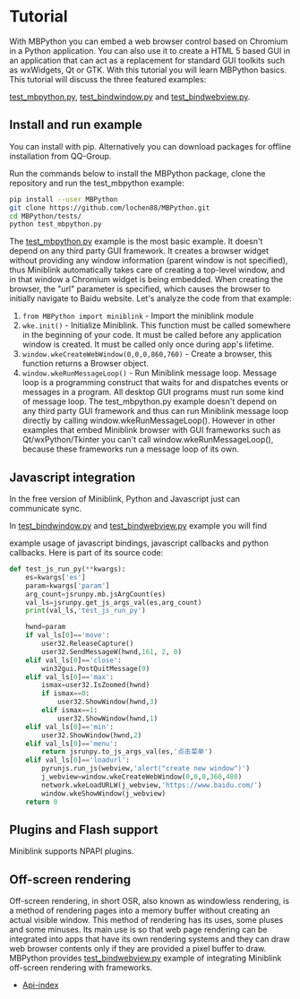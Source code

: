 # Tutorial
With MBPython you can embed a web browser control based
on Chromium in a Python application. You can also use it to
create a HTML 5 based GUI in an application that can act as
a replacement for standard GUI toolkits such as wxWidgets,
Qt or GTK. With this tutorial you will learn MBPython
basics. This tutorial will discuss the three featured examples:

[test_mbpython.py](../tests/test_mbpython.py),
[test_bindwindow.py](../tests/test_bindwindow.py)
and [test_bindwebview.py](../tests/test_bindwebview.py).

## Install and run example

You can install with pip. Alternatively you can download packages for offline installation from QQ-Group.

Run the commands below to install the MBPython package, clone
the repository and run the test_mbpython example:

```bash
pip install --user MBPython
git clone https://github.com/lochen88/MBPython.git
cd MBPython/tests/
python test_mbpython.py
```

The [test_mbpython.py](../tests/test_mbpython.py) example is the
most basic example. It doesn't depend on any third party GUI framework.
It creates a browser widget without providing any window information
(parent window is not specified), thus Miniblink automatically takes care of
creating a top-level window, and in that window a Chromium widget
is being embedded. When creating the browser, the "url" parameter is
specified, which causes the browser to initially navigate to Baidu website. Let's analyze the code from that example:

1. `from MBPython import miniblink` - Import the miniblink module
2. `wke.init()` - Initialize Miniblink. This function must be called
   somewhere in the beginning of your code. It must be called before
   any application window is created. It must be called only once
   during app's lifetime.
3. `window.wkeCreateWebWindow(0,0,0,860,760)` - Create
   a browser, this function returns a Browser object.
4. `window.wkeRunMessageLoop()` - Run Miniblink message loop. Message loop is a programming construct that waits for and
dispatches events or messages in a program. All desktop GUI
programs must run some kind of message loop. The test_mbpython.py
example doesn't depend on any third party GUI framework and thus
can run Miniblink message loop directly by calling window.wkeRunMessageLoop().
However in other examples that embed Miniblink browser with GUI frameworks
such as Qt/wxPython/Tkinter you can't call window.wkeRunMessageLoop(), because
these frameworks run a message loop of its own.

## Javascript integration
In the free version of Miniblink, Python and Javascript just can communicate sync.

In [test_bindwindow.py](../tests/test_bindwindow.py) and  [test_bindwebview.py](../tests/test_bindwindow.py) example you will find

example usage of javascript bindings, javascript callbacks
and python callbacks. Here is part of its source code:

```python
def test_js_run_py(**kwargs):
    es=kwargs['es']
    param=kwargs['param']
    arg_count=jsrunpy.mb.jsArgCount(es)
    val_ls=jsrunpy.get_js_args_val(es,arg_count)
    print(val_ls,'test_js_run_py')

    hwnd=param
    if val_ls[0]=='move':
        user32.ReleaseCapture()
        user32.SendMessageW(hwnd,161, 2, 0)
    elif val_ls[0]=='close':
        win32gui.PostQuitMessage(0)
    elif val_ls[0]=='max':
        ismax=user32.IsZoomed(hwnd)
        if ismax==0:
            user32.ShowWindow(hwnd,3)
        elif ismax==1:
            user32.ShowWindow(hwnd,1)
    elif val_ls[0]=='min':
        user32.ShowWindow(hwnd,2)
    elif val_ls[0]=='menu':
        return jsrunpy.to_js_args_val(es,'点击菜单')
    elif val_ls[0]=='loadurl':
        pyrunjs.run_js(webview,'alert("create new window")')
        j_webview=window.wkeCreateWebWindow(0,0,0,360,480)
        network.wkeLoadURLW(j_webview,'https://www.baidu.com/')
        window.wkeShowWindow(j_webview)
    return 0
```

## Plugins and Flash support

Miniblink supports NPAPI plugins.

## Off-screen rendering

Off-screen rendering, in short OSR, also known as windowless
rendering, is a method of rendering pages into a memory buffer
without creating an actual visible window. This method of
rendering has its uses, some pluses and some minuses. Its main
use is so that web page rendering can be integrated into apps
that have its own rendering systems and they can draw web browser
contents only if they are provided a pixel buffer to draw. MBPython
provides [test_bindwebview.py](../tests/test_bindwindow.py) example of integrating Miniblink off-screen rendering
with frameworks.

* [Api-index](https://github.com/lochen88/MBPython/blob/master/documents/api.md#methods)